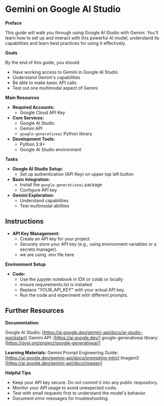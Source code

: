 # Gemini on Google AI Studio

**Preface**

This guide will walk you through using Google AI Studio with Gemini. You'll learn how to set up and interact with this powerful AI model, understand its capabilities and learn best practices for using it effectively.

**Goals**

By the end of this guide, you should:

- Have working access to Gemini in Google AI Studio
- Understand Gemini's capabilities
- Be able to make basic API calls
- Test out one multimodal aspect of Gemini

**Main Resources**

- **Required Accounts:**
  - Google Cloud API Key
- **Core Services:**
  - Google AI Studio
  - Gemini API
  - `google-generativeai` Python library
- **Development Tools:**
  - Python 3.9+
  - Google AI Studio environment

**Tasks**

- **Google AI Studio Setup:**
  - Set up authentication (API Key) on upper top left button
- **Basic Integration:**
  - Install the `google-generativeai` package
  - Configure API key
- **Gemini Exploration:**
  - Understand capabilities
  - Test multimodal abilities

## Instructions

- **API Key Management:**
  - Create an API key for your project.
  - Securely store your API key (e.g., using environment variables or a secrets manager).
  - we are using .env file here

**Environment Setup**

- **Code:**
  - Use the jupyter notebook in IDX or colab or locally
  - ensure requirements.txt is installed
  - Replace "YOUR_API_KEY" with your actual API key.
  - Run the code and experiment with different prompts.

## Further Resources

**Documentation:**

Google AI Studio: [https://ai.google.dev/gemini-api/docs/ai-studio-quickstart]
Gemini API: [https://ai.google.dev/]
google-generativeai library: [https://pypi.org/project/google-generativeai/]

**Learning Materials:**
Gemini Prompt Engineering Guide: [https://ai.google.dev/gemini-api/docs/prompting-intro]
Imagen3: [https://ai.google.dev/gemini-api/docs/imagen]

**Helpful Tips**

- Keep your API key secure. Do not commit it into any public respository.
- Monitor your API usage to avoid unexpected costs.
- Test with small requests first to understand the model's behavior.
- Document error messages for troubleshooting.
